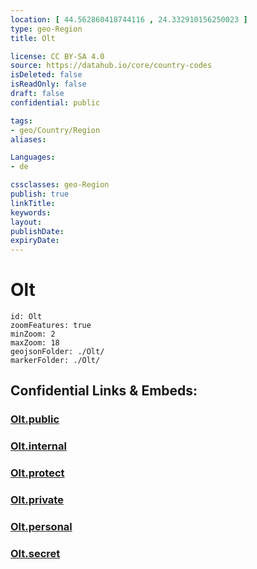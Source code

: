 ```yaml
---
location: [ 44.562860418744116 , 24.332910156250023 ] 
type: geo-Region
title: Olt

license: CC BY-SA 4.0
source: https://datahub.io/core/country-codes
isDeleted: false
isReadOnly: false
draft: false
confidential: public

tags:
- geo/Country/Region
aliases:

Languages:
- de

cssclasses: geo-Region
publish: true
linkTitle: 
keywords: 
layout: 
publishDate: 
expiryDate: 
---
```


# Olt

```leaflet
id: Olt
zoomFeatures: true 
minZoom: 2 
maxZoom: 18
geojsonFolder: ./Olt/
markerFolder: ./Olt/
```


## Confidential Links & Embeds: 

### [Olt.public](/_public/\Earth\Continent\Europe\Europe~East\Romania\Regions~Romania\Romania~Sud-Vest_OlteniaOlt.public.md) 

### [Olt.internal](/_internal/\Earth\Continent\Europe\Europe~East\Romania\Regions~Romania\Romania~Sud-Vest_OlteniaOlt.internal.md) 

### [Olt.protect](/_protect/\Earth\Continent\Europe\Europe~East\Romania\Regions~Romania\Romania~Sud-Vest_OlteniaOlt.protect.md) 

### [Olt.private](/_private/\Earth\Continent\Europe\Europe~East\Romania\Regions~Romania\Romania~Sud-Vest_OlteniaOlt.private.md) 

### [Olt.personal](/_personal/\Earth\Continent\Europe\Europe~East\Romania\Regions~Romania\Romania~Sud-Vest_OlteniaOlt.personal.md) 

### [Olt.secret](/_secret/\Earth\Continent\Europe\Europe~East\Romania\Regions~Romania\Romania~Sud-Vest_OlteniaOlt.secret.md)

